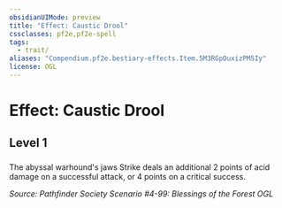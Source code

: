 ```yaml
---
obsidianUIMode: preview
title: "Effect: Caustic Drool"
cssclasses: pf2e,pf2e-spell
tags:
  - trait/
aliases: "Compendium.pf2e.bestiary-effects.Item.5M3RGpOuxizPM5Iy"
license: OGL
---
```

# Effect: Caustic Drool
## Level 1
### 






The abyssal warhound's jaws Strike deals an additional 2 points of acid damage on a successful attack, or 4 points on a critical success.

*Source: Pathfinder Society Scenario #4-99: Blessings of the Forest*
*OGL*